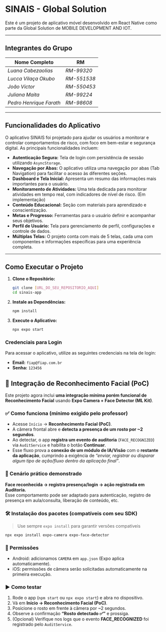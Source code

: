 # SINAIS - Global Solution

Este é um projeto de aplicativo móvel desenvolvido em React Native como parte da Global Solution de MOBILE DEVELOPMENT AND IOT.

---

## Integrantes do Grupo

| Nome Completo      | RM      |
| ----------------- | ------- |
| *Luana Cabezaolias* | *RM-99320* |
| *Lucca Vilaça Okubo* | *RM-551538* |
| *João Victor* | *RM-550453* |
| *Juliana Maita* | *RM-99224* |
| *Pedro Henrique Farath* | *RM-98608* |

---

## Funcionalidades do Aplicativo

O aplicativo SINAIS foi projetado para ajudar os usuários a monitorar e controlar comportamentos de risco, com foco em bem-estar e segurança digital. As principais funcionalidades incluem:

- **Autenticação Segura:** Tela de login com persistência de sessão utilizando `AsyncStorage`.
- **Navegação por Abas:** O aplicativo utiliza uma navegação por abas (Tab Navigation) para facilitar o acesso às diferentes seções.
- **Dashboard e Tela Inicial:** Apresenta um resumo das informações mais importantes para o usuário.
- **Monitoramento de Atividades:** Uma tela dedicada para monitorar atividades em tempo real, com indicadores de nível de risco. (Em implementação)
- **Conteúdo Educacional:** Seção com materiais para aprendizado e conscientização.
- **Metas e Progresso:** Ferramentas para o usuário definir e acompanhar seus objetivos.
- **Perfil de Usuário:** Tela para gerenciamento de perfil, configurações e controle de dados.
- **Múltiplas Telas:** O projeto conta com mais de 5 telas, cada uma com componentes e informações específicas para uma experiência completa.

---

## Como Executar o Projeto

1.  **Clone o Repositório:**
    ```bash
    git clone [URL_DO_SEU_REPOSITORIO_AQUI]
    cd sinais-app
    ```

2.  **Instale as Dependências:**
    ```bash
    npm install
    ```

3.  **Execute o Aplicativo:**
    ```bash
    npx expo start
    ```

### Credenciais para Login

Para acessar o aplicativo, utilize as seguintes credenciais na tela de login:

- **Email:** `fiap@fiap.com.br`
- **Senha:** `123456`


## 🔐 Integração de Reconhecimento Facial (PoC)

Este projeto agora inclui **uma integração mínima porém funcional de Reconhecimento Facial** usando **Expo Camera + Face Detector (ML Kit)**.

### ✅ Como funciona (mínimo exigido pelo professor)
- Acesse `Início` → **Reconhecimento Facial (PoC)**.
- A câmera frontal abre e **detecta a presença de um rosto por ~2 segundos**.
- Ao detectar, o app **registra um evento de auditoria** (`FACE_RECOGNIZED`) via `AuditService` e habilita o botão **Continuar**.
- Esse fluxo prova a **conexão de um módulo de IA/Visão** com o **restante da aplicação**, cumprindo a exigência de *“enviar, registrar ou disparar algum tipo de ação/fluxo dentro da aplicação final”*.

### 🧩 Cenário prático demonstrado
**Face reconhecida → registra presença/login → ação registrada em Auditoria.**  
Esse comportamento pode ser adaptado para autenticação, registro de presença em aula/consulta, liberação de conteúdo, etc.

### 🛠 Instalação dos pacotes (compatíveis com seu SDK)
> Use sempre `expo install` para garantir versões compatíveis
```bash
npx expo install expo-camera expo-face-detector
```

### 🔑 Permissões
- Android: adicionamos `CAMERA` em `app.json` (Expo aplica automaticamente).
- iOS: permissões de câmera serão solicitadas automaticamente na primeira execução.

### ▶️ Como testar
1. Rode o app (`npm start` ou `npx expo start`) e abra no dispositivo.
2. Vá em **Início → Reconhecimento Facial (PoC)**.
3. Posicione o rosto em frente à câmera por ~2 segundos.
4. Observe a confirmação **“Rosto detectado ✅”** e prossiga.
5. (Opcional) Verifique nos logs que o evento **FACE_RECOGNIZED** foi registrado pelo `AuditService`.

